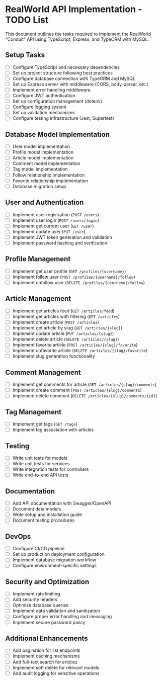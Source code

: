 # RealWorld API Implementation - TODO List

This document outlines the tasks required to implement the RealWorld "Conduit" API using TypeScript, Express, and TypeORM with MySQL.

## Setup Tasks

- [ ] Configure TypeScript and necessary dependencies
- [ ] Set up project structure following best practices
- [ ] Configure database connection with TypeORM and MySQL
- [ ] Set up Express server with middleware (CORS, body-parser, etc.)
- [ ] Implement error handling middleware
- [ ] Configure JWT authentication
- [ ] Set up configuration management (dotenv)
- [ ] Configure logging system
- [ ] Set up validation mechanisms
- [ ] Configure testing infrastructure (Jest, Supertest)

## Database Model Implementation

- [ ] User model implementation
- [ ] Profile model implementation
- [ ] Article model implementation
- [ ] Comment model implementation
- [ ] Tag model implementation
- [ ] Follow relationship implementation
- [ ] Favorite relationship implementation
- [ ] Database migration setup

## User and Authentication

- [ ] Implement user registration (`POST /users`)
- [ ] Implement user login (`POST /users/login`)
- [ ] Implement get current user (`GET /user`)
- [ ] Implement update user (`PUT /user`)
- [ ] Implement JWT token generation and validation
- [ ] Implement password hashing and verification

## Profile Management

- [ ] Implement get user profile (`GET /profiles/{username}`)
- [ ] Implement follow user (`POST /profiles/{username}/follow`)
- [ ] Implement unfollow user (`DELETE /profiles/{username}/follow`)

## Article Management

- [ ] Implement get articles feed (`GET /articles/feed`)
- [ ] Implement get articles with filtering (`GET /articles`)
- [ ] Implement create article (`POST /articles`)
- [ ] Implement get article by slug (`GET /articles/{slug}`)
- [ ] Implement update article (`PUT /articles/{slug}`)
- [ ] Implement delete article (`DELETE /articles/{slug}`)
- [ ] Implement favorite article (`POST /articles/{slug}/favorite`)
- [ ] Implement unfavorite article (`DELETE /articles/{slug}/favorite`)
- [ ] Implement slug generation functionality

## Comment Management

- [ ] Implement get comments for article (`GET /articles/{slug}/comments`)
- [ ] Implement create comment (`POST /articles/{slug}/comments`)
- [ ] Implement delete comment (`DELETE /articles/{slug}/comments/{id}`)

## Tag Management

- [ ] Implement get tags (`GET /tags`)
- [ ] Implement tag association with articles

## Testing

- [ ] Write unit tests for models
- [ ] Write unit tests for services
- [ ] Write integration tests for controllers
- [ ] Write end-to-end API tests

## Documentation

- [ ] Add API documentation with Swagger/OpenAPI
- [ ] Document data models
- [ ] Write setup and installation guide
- [ ] Document testing procedures

## DevOps

- [ ] Configure CI/CD pipeline
- [ ] Set up production deployment configuration
- [ ] Implement database migration workflow
- [ ] Configure environment-specific settings

## Security and Optimization

- [ ] Implement rate limiting
- [ ] Add security headers
- [ ] Optimize database queries
- [ ] Implement data validation and sanitization
- [ ] Configure proper error handling and messaging
- [ ] Implement secure password policy

## Additional Enhancements

- [ ] Add pagination for list endpoints
- [ ] Implement caching mechanisms
- [ ] Add full-text search for articles
- [ ] Implement soft delete for relevant models
- [ ] Add audit logging for sensitive operations
